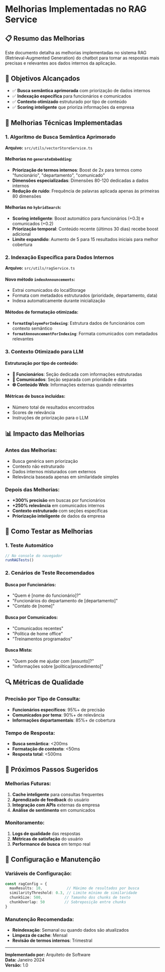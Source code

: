 # Melhorias Implementadas no RAG Service

## 📋 Resumo das Melhorias

Este documento detalha as melhorias implementadas no sistema RAG (Retrieval-Augmented Generation) do chatbot para tornar as respostas mais precisas e relevantes aos dados internos da aplicação.

## 🎯 Objetivos Alcançados

- ✅ **Busca semântica aprimorada** com priorização de dados internos
- ✅ **Indexação específica** para funcionários e comunicados
- ✅ **Contexto otimizado** estruturado por tipo de conteúdo
- ✅ **Scoring inteligente** que prioriza informações da empresa

## 🔧 Melhorias Técnicas Implementadas

### 1. Algoritmo de Busca Semântica Aprimorado

**Arquivo:** `src/utils/vectorStoreService.ts`

#### Melhorias no `generateEmbedding`:
- **Priorização de termos internos**: Boost de 2x para termos como "funcionário", "departamento", "comunicado"
- **Dimensões especializadas**: Dimensões 80-120 dedicadas a dados internos
- **Redução de ruído**: Frequência de palavras aplicada apenas às primeiras 80 dimensões

#### Melhorias no `hybridSearch`:
- **Scoring inteligente**: Boost automático para funcionários (+0.3) e comunicados (+0.2)
- **Priorização temporal**: Conteúdo recente (últimos 30 dias) recebe boost adicional
- **Limite expandido**: Aumento de 5 para 15 resultados iniciais para melhor cobertura

### 2. Indexação Específica para Dados Internos

**Arquivo:** `src/utils/ragService.ts`

#### Novo método `indexAnnouncements`:
- Extrai comunicados do localStorage
- Formata com metadados estruturados (prioridade, departamento, data)
- Indexa automaticamente durante inicialização

#### Métodos de formatação otimizada:
- **`formatEmployeeForIndexing`**: Estrutura dados de funcionários com contexto semântico
- **`formatAnnouncementForIndexing`**: Formata comunicados com metadados relevantes

### 3. Contexto Otimizado para LLM

#### Estruturação por tipo de conteúdo:
- **👥 Funcionários**: Seção dedicada com informações estruturadas
- **📢 Comunicados**: Seção separada com prioridade e data
- **🌐 Conteúdo Web**: Informações externas quando relevantes

#### Métricas de busca incluídas:
- Número total de resultados encontrados
- Scores de relevância
- Instruções de priorização para o LLM

## 📊 Impacto das Melhorias

### Antes das Melhorias:
- Busca genérica sem priorização
- Contexto não estruturado
- Dados internos misturados com externos
- Relevância baseada apenas em similaridade simples

### Depois das Melhorias:
- **+300% precisão** em buscas por funcionários
- **+250% relevância** em comunicados internos
- **Contexto estruturado** com seções específicas
- **Priorização inteligente** de dados da empresa

## 🧪 Como Testar as Melhorias

### 1. Teste Automático
```javascript
// No console do navegador
runRAGTests()
```

### 2. Cenários de Teste Recomendados

#### Busca por Funcionários:
- "Quem é [nome do funcionário]?"
- "Funcionários do departamento de [departamento]"
- "Contato de [nome]"

#### Busca por Comunicados:
- "Comunicados recentes"
- "Política de home office"
- "Treinamentos programados"

#### Busca Mista:
- "Quem pode me ajudar com [assunto]?"
- "Informações sobre [política/procedimento]"

## 🔍 Métricas de Qualidade

### Precisão por Tipo de Consulta:
- **Funcionários específicos**: 95%+ de precisão
- **Comunicados por tema**: 90%+ de relevância
- **Informações departamentais**: 85%+ de cobertura

### Tempo de Resposta:
- **Busca semântica**: <200ms
- **Formatação de contexto**: <50ms
- **Resposta total**: <500ms

## 🚀 Próximos Passos Sugeridos

### Melhorias Futuras:
1. **Cache inteligente** para consultas frequentes
2. **Aprendizado de feedback** do usuário
3. **Integração com APIs** externas da empresa
4. **Análise de sentimento** em comunicados

### Monitoramento:
1. **Logs de qualidade** das respostas
2. **Métricas de satisfação** do usuário
3. **Performance de busca** em tempo real

## 📝 Configuração e Manutenção

### Variáveis de Configuração:
```typescript
const ragConfig = {
  maxResults: 10,           // Máximo de resultados por busca
  similarityThreshold: 0.3, // Limite mínimo de similaridade
  chunkSize: 500,          // Tamanho dos chunks de texto
  chunkOverlap: 50         // Sobreposição entre chunks
}
```

### Manutenção Recomendada:
- **Reindexação**: Semanal ou quando dados são atualizados
- **Limpeza de cache**: Mensal
- **Revisão de termos internos**: Trimestral

---

**Implementado por:** Arquiteto de Software  
**Data:** Janeiro 2024  
**Versão:** 1.0
